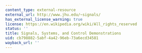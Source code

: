 ```yaml
---
content_type: external-resource
external_url: http://www.jhu.edu/~signals/
has_external_license_warning: true
license: https://en.wikipedia.org/wiki/All_rights_reserved
status: ''
title: Signals, Systems, and Control Demonstrations
uid: cb798882-5abf-4a42-96eb-73a6ecd34581
wayback_url: ''
---
```

